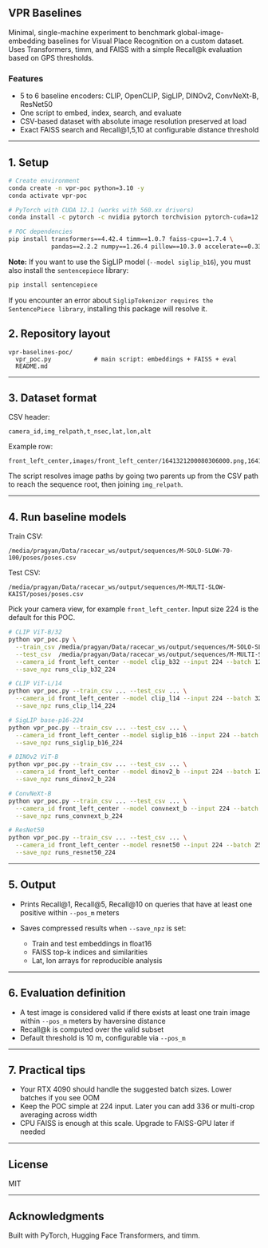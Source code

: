 ## VPR Baselines

Minimal, single-machine experiment to benchmark global-image-embedding baselines for Visual Place Recognition on a custom dataset. Uses Transformers, timm, and FAISS with a simple Recall\@k evaluation based on GPS thresholds.

### Features

* 5 to 6 baseline encoders: CLIP, OpenCLIP, SigLIP, DINOv2, ConvNeXt-B, ResNet50
* One script to embed, index, search, and evaluate
* CSV-based dataset with absolute image resolution preserved at load
* Exact FAISS search and Recall\@1,5,10 at configurable distance threshold

---

## 1. Setup

```bash
# Create environment
conda create -n vpr-poc python=3.10 -y
conda activate vpr-poc

# PyTorch with CUDA 12.1 (works with 560.xx drivers)
conda install -c pytorch -c nvidia pytorch torchvision pytorch-cuda=12.1 -y

# POC dependencies
pip install transformers==4.42.4 timm==1.0.7 faiss-cpu==1.7.4 \
            pandas==2.2.2 numpy==1.26.4 pillow==10.3.0 accelerate==0.33.0
```

**Note:** If you want to use the SigLIP model (`--model siglip_b16`), you must also install the `sentencepiece` library:

```bash
pip install sentencepiece
```

If you encounter an error about `SiglipTokenizer requires the SentencePiece library`, installing this package will resolve it.


## 2. Repository layout

```
vpr-baselines-poc/
  vpr_poc.py            # main script: embeddings + FAISS + eval
  README.md
```

---

## 3. Dataset format

CSV header:

```
camera_id,img_relpath,t_nsec,lat,lon,alt
```

Example row:

```
front_left_center,images/front_left_center/1641321200080306000.png,1641321200080306000,36.274790411,-115.012062955,597.459
```

The script resolves image paths by going two parents up from the CSV path to reach the sequence root, then joining `img_relpath`.

---

## 4. Run baseline models

Train CSV:

```
/media/pragyan/Data/racecar_ws/output/sequences/M-SOLO-SLOW-70-100/poses/poses.csv
```

Test CSV:

```
/media/pragyan/Data/racecar_ws/output/sequences/M-MULTI-SLOW-KAIST/poses/poses.csv
```

Pick your camera view, for example `front_left_center`. Input size 224 is the default for this POC.

```bash
# CLIP ViT-B/32
python vpr_poc.py \
  --train_csv /media/pragyan/Data/racecar_ws/output/sequences/M-SOLO-SLOW-70-100/poses/poses.csv \
  --test_csv  /media/pragyan/Data/racecar_ws/output/sequences/M-MULTI-SLOW-KAIST/poses/poses.csv \
  --camera_id front_left_center --model clip_b32 --input 224 --batch 128 --pos_m 10 --k 10 \
  --save_npz runs_clip_b32_224

# CLIP ViT-L/14
python vpr_poc.py --train_csv ... --test_csv ... \
  --camera_id front_left_center --model clip_l14 --input 224 --batch 32 --pos_m 10 --k 10 \
  --save_npz runs_clip_l14_224

# SigLIP base-p16-224
python vpr_poc.py --train_csv ... --test_csv ... \
  --camera_id front_left_center --model siglip_b16 --input 224 --batch 128 --pos_m 10 --k 10 \
  --save_npz runs_siglip_b16_224

# DINOv2 ViT-B
python vpr_poc.py --train_csv ... --test_csv ... \
  --camera_id front_left_center --model dinov2_b --input 224 --batch 128 --pos_m 10 --k 10 \
  --save_npz runs_dinov2_b_224

# ConvNeXt-B
python vpr_poc.py --train_csv ... --test_csv ... \
  --camera_id front_left_center --model convnext_b --input 224 --batch 256 --pos_m 10 --k 10 \
  --save_npz runs_convnext_b_224

# ResNet50
python vpr_poc.py --train_csv ... --test_csv ... \
  --camera_id front_left_center --model resnet50 --input 224 --batch 256 --pos_m 10 --k 10 \
  --save_npz runs_resnet50_224
```

---

## 5. Output

* Prints Recall\@1, Recall\@5, Recall\@10 on queries that have at least one positive within `--pos_m` meters
* Saves compressed results when `--save_npz` is set:

  * Train and test embeddings in float16
  * FAISS top-k indices and similarities
  * Lat, lon arrays for reproducible analysis

---

## 6. Evaluation definition

* A test image is considered valid if there exists at least one train image within `--pos_m` meters by haversine distance
* Recall\@k is computed over the valid subset
* Default threshold is 10 m, configurable via `--pos_m`

---

## 7. Practical tips

* Your RTX 4090 should handle the suggested batch sizes. Lower batches if you see OOM
* Keep the POC simple at 224 input. Later you can add 336 or multi-crop averaging across width
* CPU FAISS is enough at this scale. Upgrade to FAISS-GPU later if needed

---

## License

MIT

---

## Acknowledgments

Built with PyTorch, Hugging Face Transformers, and timm.
